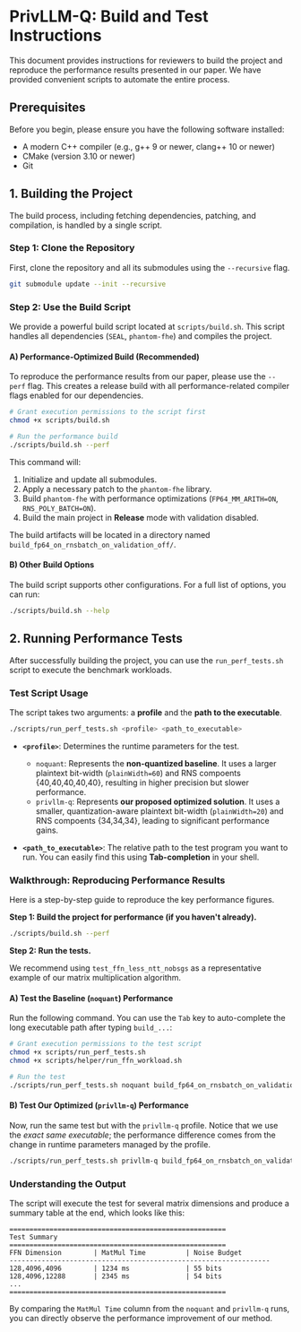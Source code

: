 # PrivLLM-Q: Build and Test Instructions

This document provides instructions for reviewers to build the project and reproduce the performance results presented in our paper. We have provided convenient scripts to automate the entire process.

## Prerequisites

Before you begin, please ensure you have the following software installed:

*   A modern C++ compiler (e.g., g++ 9 or newer, clang++ 10 or newer)
*   CMake (version 3.10 or newer)
*   Git

## 1. Building the Project

The build process, including fetching dependencies, patching, and compilation, is handled by a single script.

### Step 1: Clone the Repository

First, clone the repository and all its submodules using the `--recursive` flag.

```sh
git submodule update --init --recursive
```

### Step 2: Use the Build Script

We provide a powerful build script located at `scripts/build.sh`. This script handles all dependencies (`SEAL`, `phantom-fhe`) and compiles the project.

#### A) Performance-Optimized Build (Recommended)

To reproduce the performance results from our paper, please use the `--perf` flag. This creates a release build with all performance-related compiler flags enabled for our dependencies.

```sh
# Grant execution permissions to the script first
chmod +x scripts/build.sh

# Run the performance build
./scripts/build.sh --perf
```

This command will:
1.  Initialize and update all submodules.
2.  Apply a necessary patch to the `phantom-fhe` library.
3.  Build `phantom-fhe` with performance optimizations (`FP64_MM_ARITH=ON`, `RNS_POLY_BATCH=ON`).
4.  Build the main project in **Release** mode with validation disabled.

The build artifacts will be located in a directory named `build_fp64_on_rnsbatch_on_validation_off/`.

#### B) Other Build Options

The build script supports other configurations. For a full list of options, you can run:

```sh
./scripts/build.sh --help
```

## 2. Running Performance Tests

After successfully building the project, you can use the `run_perf_tests.sh` script to execute the benchmark workloads.

### Test Script Usage

The script takes two arguments: a **profile** and the **path to the executable**.

```sh
./scripts/run_perf_tests.sh <profile> <path_to_executable>
```

*   **`<profile>`**: Determines the runtime parameters for the test.
    *   `noquant`: Represents the **non-quantized baseline**. It uses a larger plaintext bit-width (`plainWidth=60`) and RNS compoents {40,40,40,40,40}, resulting in higher precision but slower performance.
    *   `privllm-q`: Represents **our proposed optimized solution**. It uses a smaller, quantization-aware plaintext bit-width (`plainWidth=20`) and RNS compoents {34,34,34}, leading to significant performance gains.

*   **`<path_to_executable>`**: The relative path to the test program you want to run. You can easily find this using **Tab-completion** in your shell.

### Walkthrough: Reproducing Performance Results

Here is a step-by-step guide to reproduce the key performance figures.

**Step 1: Build the project for performance (if you haven't already).**

```sh
./scripts/build.sh --perf
```

**Step 2: Run the tests.**

We recommend using `test_ffn_less_ntt_nobsgs` as a representative example of our matrix multiplication algorithm.

#### A) Test the Baseline (`noquant`) Performance

Run the following command. You can use the `Tab` key to auto-complete the long executable path after typing `build_...`:

```sh
# Grant execution permissions to the test script
chmod +x scripts/run_perf_tests.sh
chmod +x scripts/helper/run_ffn_workload.sh

# Run the test
./scripts/run_perf_tests.sh noquant build_fp64_on_rnsbatch_on_validation_off/fastFFN/test_ffn_less_ntt_nobsgs
```

#### B) Test Our Optimized (`privllm-q`) Performance

Now, run the same test but with the `privllm-q` profile. Notice that we use the *exact same executable*; the performance difference comes from the change in runtime parameters managed by the profile.

```sh
./scripts/run_perf_tests.sh privllm-q build_fp64_on_rnsbatch_on_validation_off/fastFFN/test_ffn_less_ntt_nobsgs
```

### Understanding the Output

The script will execute the test for several matrix dimensions and produce a summary table at the end, which looks like this:

```
======================================================
Test Summary
======================================================
FFN Dimension        | MatMul Time          | Noise Budget
-----------------------------------------------------------------
128,4096,4096        | 1234 ms              | 55 bits
128,4096,12288       | 2345 ms              | 54 bits
...
======================================================
```

By comparing the `MatMul Time` column from the `noquant` and `privllm-q` runs, you can directly observe the performance improvement of our method.
